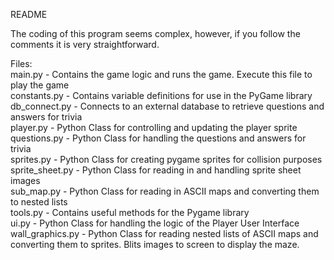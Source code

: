 
README<br />

The coding of this program seems complex, however, if you follow the comments it is very straightforward.<br />

Files:<br />
main.py - Contains the game logic and runs the game. Execute this file to play the game<br />
constants.py - Contains variable definitions for use in the PyGame library<br />
db_connect.py	 - Connects to an external database to retrieve questions and answers for trivia<br />
player.py - Python Class for controlling and updating the player sprite<br />
questions.py - Python Class for handling the questions and answers for trivia<br />
sprites.py - Python Class for creating pygame sprites for collision purposes<br />
sprite_sheet.py - Python Class for reading in and handling sprite sheet images<br />
sub_map.py - Python Class for reading in ASCII maps and converting them to nested lists<br />
tools.py - Contains useful methods for the Pygame library<br />
ui.py - Python Class for handling the logic of the Player User Interface<br />
wall_graphics.py - Python Class for reading nested lists of ASCII maps and converting them to sprites. Blits images to screen to display the maze.<br />

